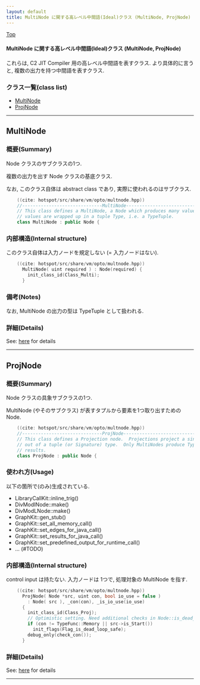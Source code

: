 ```yaml
---
layout: default
title: MultiNode に関する高レベル中間語(Ideal)クラス (MultiNode, ProjNode)
---
```

[Top](../index.html)

#### MultiNode に関する高レベル中間語(Ideal)クラス (MultiNode, ProjNode)

これらは, C2 JIT Compiler 用の高レベル中間語を表すクラス.
より具体的に言うと, 複数の出力を持つ中間語を表すクラス.


### クラス一覧(class list)

  * [MultiNode](#noxOocynYo)
  * [ProjNode](#nozhA-wIn1)


---
## <a name="noxOocynYo" id="noxOocynYo">MultiNode</a>

### 概要(Summary)
Node クラスのサブクラスの1つ.

複数の出力を出す Node クラスの基底クラス. 

なお, このクラス自体は abstract class であり, 実際に使われるのはサブクラス.


```cpp
    ((cite: hotspot/src/share/vm/opto/multnode.hpp))
    //------------------------------MultiNode--------------------------------------
    // This class defines a MultiNode, a Node which produces many values.  The
    // values are wrapped up in a tuple Type, i.e. a TypeTuple.
    class MultiNode : public Node {
```

### 内部構造(Internal structure)
このクラス自体は入力ノードを規定しない (= 入力ノードはない).


```cpp
    ((cite: hotspot/src/share/vm/opto/multnode.hpp))
      MultiNode( uint required ) : Node(required) {
        init_class_id(Class_Multi);
      }
```

### 備考(Notes)
なお, MultiNode の出力の型は TypeTuple として扱われる.




### 詳細(Details)
See: [here](../doxygen/classMultiNode.html) for details

---
## <a name="nozhA-wIn1" id="nozhA-wIn1">ProjNode</a>

### 概要(Summary)
Node クラスの具象サブクラスの1つ.

MultiNode (やそのサブクラス) が表すタプルから要素を1つ取り出すための Node.


```cpp
    ((cite: hotspot/src/share/vm/opto/multnode.hpp))
    //------------------------------ProjNode---------------------------------------
    // This class defines a Projection node.  Projections project a single element
    // out of a tuple (or Signature) type.  Only MultiNodes produce TypeTuple
    // results.
    class ProjNode : public Node {
```

### 使われ方(Usage)
以下の箇所で(のみ)生成されている.

* LibraryCallKit::inline_trig()
* DivModINode::make()
* DivModLNode::make()
* GraphKit::gen_stub()
* GraphKit::set_all_memory_call()
* GraphKit::set_edges_for_java_call()
* GraphKit::set_results_for_java_call()
* GraphKit::set_predefined_output_for_runtime_call()
* ... (#TODO)

### 内部構造(Internal structure)
control input は持たない. 入力ノードは 1つで, 処理対象の MultiNode を指す.


```cpp
    ((cite: hotspot/src/share/vm/opto/multnode.hpp))
      ProjNode( Node *src, uint con, bool io_use = false )
        : Node( src ), _con(con), _is_io_use(io_use)
      {
        init_class_id(Class_Proj);
        // Optimistic setting. Need additional checks in Node::is_dead_loop_safe().
        if (con != TypeFunc::Memory || src->is_Start())
          init_flags(Flag_is_dead_loop_safe);
        debug_only(check_con());
      }
```





### 詳細(Details)
See: [here](../doxygen/classProjNode.html) for details

---
